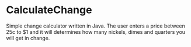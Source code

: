 # CalculateChange
Simple change calculator written in Java. The user enters a price between 25c to $1 and it will determines how many nickels, 
dimes and quarters you will get in change.
